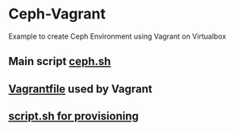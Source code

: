 # Ceph-Vagrant
Example to create Ceph Environment using Vagrant on Virtualbox

## Main script <a href=ceph.sh>ceph.sh</a>
## <a href=Vagrantfile>Vagrantfile</a> used by Vagrant
## <a href=script.sh>script.sh for provisioning</a>
